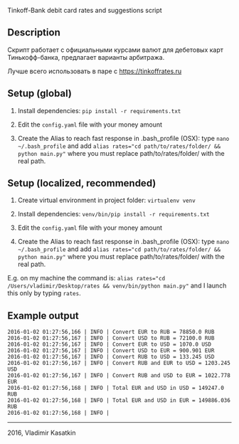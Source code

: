 Tinkoff-Bank debit card rates and suggestions script

## Description

Скрипт работает с официальными курсами валют для дебетовых карт Тинькофф-банка, предлагает варианты арбитража. 

Лучше всего использовать в паре с https://tinkoffrates.ru

## Setup (global)

1) Install dependencies: `pip install -r requirements.txt`

2) Edit the `config.yaml` file with your money amount

3) Create the Alias to reach fast response in .bash_profile (OSX): type `nano ~/.bash_profile` and add `alias rates="cd path/to/rates/folder/ && python main.py"` where you must replace path/to/rates/folder/ with the real path.

## Setup (localized, recommended)

1) Create virtual environment in project folder: `virtualenv venv`

2) Install dependencies: `venv/bin/pip install -r requirements.txt`

3) Edit the `config.yaml` file with your money amount 

4) Create the Alias to reach fast response in .bash_profile (OSX): type `nano ~/.bash_profile` and add `alias rates="cd path/to/rates/folder/ && python main.py"` where you must replace path/to/rates/folder/ with the real path.

E.g. on my machine the command is: `alias rates="cd /Users/vladimir/Desktop/rates && venv/bin/python main.py"` and I launch this only by typing `rates`.

## Example output

```
2016-01-02 01:27:56,166 | INFO | Convert EUR to RUB = 78850.0 RUB
2016-01-02 01:27:56,167 | INFO | Convert USD to RUB = 72100.0 RUB
2016-01-02 01:27:56,167 | INFO | Convert EUR to USD = 1070.0 USD
2016-01-02 01:27:56,167 | INFO | Convert USD to EUR = 900.901 EUR
2016-01-02 01:27:56,167 | INFO | Convert RUB to USD = 133.245 USD
2016-01-02 01:27:56,167 | INFO | Convert RUB and EUR to USD = 1203.245 USD
2016-01-02 01:27:56,167 | INFO | Convert RUB and USD to EUR = 1022.778 EUR
2016-01-02 01:27:56,168 | INFO | Total EUR and USD in USD = 149247.0 RUB
2016-01-02 01:27:56,168 | INFO | Total EUR and USD in EUR = 149886.036 RUB
2016-01-02 01:27:56,168 | INFO | 
```

------

2016, Vladimir Kasatkin
